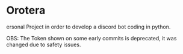 # Orotera
ersonal Project in order to develop a discord bot coding in python.

OBS: The Token shown on some early commits is deprecated, it was changed due to safety issues.
